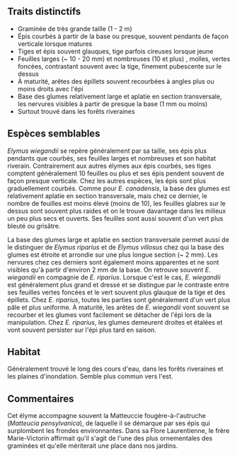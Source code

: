 
<!--
1-https://www.inaturalist.org/observations/195209462
3-https://www.inaturalist.org/observations/195209462
5-https://www.inaturalist.org/observations/201329101
3-https://www.inaturalist.org/observations/257426472
2-https://www.inaturalist.org/observations/237031581
4-https://www.inaturalist.org/observations/195190585
6-https://www.inaturalist.org/observations/237007627
2-https://www.inaturalist.org/observations/62855703
-->

## Traits distinctifs

- Graminée de très grande taille (1 - 2 m)
- Épis courbés à partir de la base ou presque, souvent pendants de façon verticale lorsque matures
- Tiges et épis souvent glauques, tige parfois cireuses lorsque jeune
- Feuilles larges (~ 10 - 20 mm) et nombreuses (10 et plus) , molles, vertes foncées, contrastant souvent avec la tige, finement pubescente sur le dessus
- À maturité, arêtes des épillets souvent recourbées à angles plus ou moins droits avec l'épi
- Base des glumes relativement large et aplatie en section transversale, les nervures visibles à partir de presque la base (1 mm ou moins) 
- Surtout trouvé dans les forêts riveraines

## Espèces semblables

_Elymus wiegandii_ se repère généralement par sa taille, ses épis plus pendants que courbés, ses feuilles larges et nombreuses et son habitat riverain. Contrairement aux autres élymes aux épis courbés, ses tiges comptent généralement 10 feuilles ou plus et ses épis pendent souvent de façon presque verticale. Chez les autres espèces, les épis sont plus graduellement courbés. Comme pour _E. canadensis_, la base des glumes est relativement aplatie en section transversale, mais chez ce dernier, le nombre de feuilles est moins élevé (moins de 10), les feuilles glabres sur le dessus sont souvent plus raides et on le trouve davantage dans les milieux un peu plus secs et ouverts. Ses feuilles sont aussi souvent d'un vert plus bleuté ou grisâtre. 

La base des glumes large et aplatie en section transversale permet aussi de le distinguer de _Elymus riparius_ et de _Elymus villosus_ chez qui la base des glumes est étroite et arrondie sur une plus longue section (~ 2 mm). Les nervures chez ces derniers sont également moins apparentes et ne sont visibles qu'à partir d'environ 2 mm de la base. On retrouve souvent _E. wiegandii_ en compagnie de _E. riparius_. Lorsque c'est le cas, _E. wiegandii_ est généralement plus grand et dressé et se distingue par le contraste entre ses feuilles vertes foncées et le vert souvent plus glauque de la tige et des épillets. Chez _E. riparius_, toutes les parties sont généralement d'un vert plus pâle et plus uniforme. À maturité, les arêtes de _E. wiegandii_ vont souvent se recourber et les glumes vont facilement se détacher de l'épi lors de la manipulation. Chez _E. riparius_, les glumes demeurent droites et étalées et vont souvent persister sur l'épi plus tard en saison.

## Habitat

Généralement trouvé le long des cours d'eau, dans les forêts riveraines et les plaines d'inondation. Semble plus commun vers l'est.

## Commentaires

Cet élyme accompagne souvent la Matteuccie fougère-à-l'autruche (_Matteucia pensylvanica_), de laquelle il se démarque par ses épis qui surplombent les frondes environnantes. Dans sa Flore Laurentienne, le frère Marie-Victorin affirmait qu'il s'agit de l'une des plus ornementales des graminées et qu'elle mériterait une place dans nos jardins.


